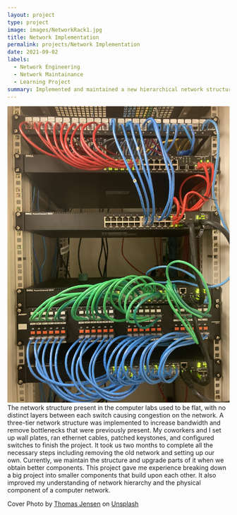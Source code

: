 ```yaml
---
layout: project
type: project
image: images/NetworkRack1.jpg
title: Network Implementation
permalink: projects/Network Implementation
date: 2021-09-02
labels:
  - Network Engineering
  - Network Maintainance
  - Learning Project
summary: Implemented and maintained a new hierarchical network structure for the computer labs in the Information Computer Sciences Department at the University of Hawaii.  
---
```

<div class="ui large rounded images">
  <img class="ui image" src="../images/Network-Maintenance.jpg">
</div>
The network structure present in the computer labs used to be flat, with no distinct layers between each switch causing congestion on the network. A three-tier network structure was implemented to increase bandwidth and remove bottlenecks that were previously present. My coworkers and I set up wall plates, ran ethernet cables, patched keystones, and configured switches to finish the project. It took us two months to complete all the necessary steps including removing the old network and setting up our own. Currently, we maintain the structure and upgrade parts of it when we obtain better components. 
This project gave me experience breaking down a big project into smaller components that build upon each other. It also improved my understanding of network hierarchy and the physical component of a computer network.

Cover Photo by <a href="https://unsplash.com/@thomasjsn?utm_source=unsplash&utm_medium=referral&utm_content=creditCopyText">Thomas Jensen</a> on <a href="https://unsplash.com/s/photos/network-rack?utm_source=unsplash&utm_medium=referral&utm_content=creditCopyText">Unsplash</a>
  
